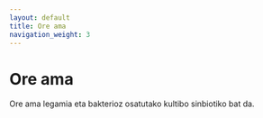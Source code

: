 ```yaml
---
layout: default
title: Ore ama
navigation_weight: 3
---
```


# Ore ama

Ore ama legamia eta bakterioz osatutako kultibo sinbiotiko bat da.
